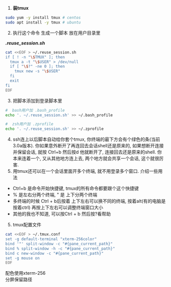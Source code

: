 

1. **装tmux**
```bash
sudo yum -y install tmux # centos
sudo apt install -y tmux # ubuntu
```


2. 执行这个命令 生成一个脚本 放在用户目录里 

_**.reuse_session.sh**_
```bash
cat <<EOF > ~/.reuse_session.sh
if [ ! -n "\$TMUX" ]; then
  tmux a -t "\$USER" > /dev/null
  if [ "\$?" -ne 0 ]; then
    tmux new -s "\$USER"
  fi
  exit
fi
EOF
```

3. 把脚本添加到登录脚本里
```bash
#  bash用户加 .bash_profile
echo '. ~/.reuse_session.sh' >> ~/.bash_profile

#  zsh用户加 .zprofile
echo '. ~/.reuse_session.sh' >> ~/.zprofile
```

4. ssh连上以后脚本自动给你套个tmux, 你终端的最下方会有个绿色的条(当前3.0a版本). 你如果意外断开了再连回去会话shell还是原来的, 如果想断开连接并保留会话, 就按 Ctrl+b 然后按d 他就断开了, 连接回去还是原来的shell. 你本来连着一个, 又从其他地方连上去, 两个地方就会共享一个会话, 这个就很厉害.
4. 用tmux还可以在一个会话里面开多个终端, 就不用登录多个窗口. 介绍一些用法
- Ctrl+b 是命令开始快捷键, tmux的所有命令都要跟个这个快捷键
- % 是左右分两个终端, " 是 上下分两个终端
- 多终端的时候 Ctrl + b后按着 上下左右可以换不同的终端, 按着alt(有的电脑是按着ctrl) 再按上下左右可以调整终端窗口大小
- 其他的我也不知道, 可以按Ctrl + b 然后按?看帮助

5. tmux配置文件  
```bash
cat <<EOF > ~/.tmux.conf
set -g default-terminal "xterm-256color"
bind '"' split-window -c "#{pane_current_path}"
bind % split-window -h -c "#{pane_current_path}"
bind c new-window -c "#{pane_current_path}"
set -g mouse on
EOF
```
配色使用xterm-256  
分屏保留路径  
